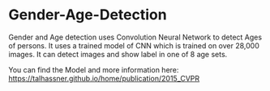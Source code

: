 # Gender-Age-Detection

Gender and Age detection uses Convolution Neural Network to detect Ages of persons.
It uses a trained model of CNN which is trained on over 28,000 images.
It can detect images and show label in one of 8 age sets.

You can find the Model and more information here:
https://talhassner.github.io/home/publication/2015_CVPR
